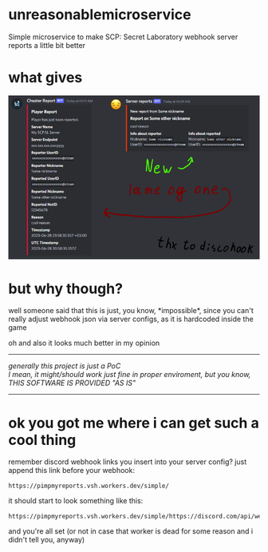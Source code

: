 # unreasonablemicroservice
Simple microservice to make SCP: Secret Laboratory webhook server reports a little bit better

# what gives
![don't you think it looks much better?](whatgives.png)

# but why though?
well someone said that this is just, you know, \*impossible\*, since you can't really adjust webhook json via server configs, as it is hardcoded inside the game

oh and also it looks much better in my opinion

---

*generally this project is just a PoC*  
*I mean, it might/should work just fine in proper enviroment, but you know, THIS SOFTWARE IS PROVIDED "AS IS"*

---

# ok you got me where i can get such a cool thing

remember discord webhook links you insert into your server config? just append this link before your webhook:
```
https://pimpmyreports.vsh.workers.dev/simple/
```
it should start to look something like this:
```
https://pimpmyreports.vsh.workers.dev/simple/https://discord.com/api/webhooks/xxxxxx/yyyyyyy
```

and you're all set (or not in case that worker is dead for some reason and i didn't tell you, anyway)
